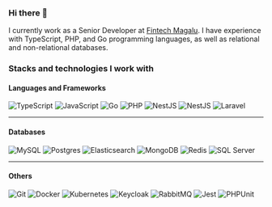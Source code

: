 ### Hi there 👋

I currently work as a Senior Developer at [Fintech Magalu](https://fintechmagalu.com.br).
I have experience with TypeScript, PHP, and Go programming languages, as well as relational and non-relational
databases.

<h3>Stacks and technologies I work with</h3>

<h4>Languages and Frameworks</h4>
<div>
    <img alt="TypeScript" src="https://img.shields.io/badge/-TypeScript-007ACC?style=flat-square&logo=typescript&logoColor=white" />
    <img alt="JavaScript" src="https://img.shields.io/badge/-JavaScript-007ACC?style=flat-square&logo=javascript&logoColor=white" />
    <img alt="Go" src="https://img.shields.io/badge/-Go-007ACC?style=flat-square&logo=go&logoColor=white" />
    <img alt="PHP" src="https://img.shields.io/badge/-PHP-007ACC?style=flat-square&logo=php&logoColor=white" />
    <img alt="NestJS" src="https://img.shields.io/badge/-NestJS-007ACC?style=flat-square&logo=nestjs&logoColor=white" />
    <img alt="NestJS" src="https://img.shields.io/badge/-AdonisJS-007ACC?style=flat-square&logo=AdonisJS&logoColor=white" />
    <img alt="Laravel" src="https://img.shields.io/badge/-Laravel-007ACC?style=flat-square&logo=laravel&logoColor=white" />
</div>
<hr />

<h4>Databases</h4>
<div> 
    <img alt="MySQL" src="https://img.shields.io/badge/-MySQL-007ACC?style=flat-square&logo=MySQL&logoColor=white" />
    <img alt="Postgres" src="https://img.shields.io/badge/-Postgres-007ACC?style=flat-square&logo=Postgresql&logoColor=white" />
    <img alt="Elasticsearch" src="https://img.shields.io/badge/-Elasticsearch-007ACC?style=flat-square&logo=Elasticsearch&logoColor=white" />
    <img alt="MongoDB" src="https://img.shields.io/badge/-MongoDB-007ACC?style=flat-square&logo=MongoDB&logoColor=white" />
    <img alt="Redis" src="https://img.shields.io/badge/-Redis-007ACC?style=flat-square&logo=Redis&logoColor=white" />
    <img alt="SQL Server" src="https://img.shields.io/badge/-SQL Server-007ACC?style=flat-square&logo=microsoft-sql-server&logoColor=white" />
</div>
<hr />

<h4>Others</h4>
<div>
    <img alt="Git" src="https://img.shields.io/badge/-Git-007ACC?style=flat-square&logo=Git&logoColor=white" />
    <img alt="Docker" src="https://img.shields.io/badge/-Docker-007ACC?style=flat-square&logo=Docker&logoColor=white" />
    <img alt="Kubernetes" src="https://img.shields.io/badge/-Kubernetes-007ACC?style=flat-square&logo=Kubernetes&logoColor=white" />
    <img alt="Keycloak" src="https://img.shields.io/badge/-Keycloak-007ACC?style=flat-square&logo=Keycloak&logoColor=white" />
    <img alt="RabbitMQ" src="https://img.shields.io/badge/-RabbitMQ-007ACC?style=flat-square&logo=RabbitMQ&logoColor=white" />
    <img alt="Jest" src="https://img.shields.io/badge/-Jest-007ACC?style=flat-square&logo=Jest&logoColor=white" />
    <img alt="PHPUnit" src="https://img.shields.io/badge/-PHPUnit-007ACC?style=flat-square&logo=PHPUnit&logoColor=white" />
</div>
